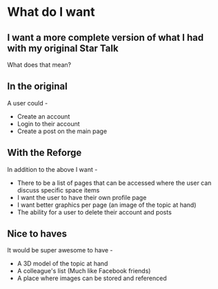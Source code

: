 # What do I want

## I want a more complete version of what I had with my original Star Talk

What does that mean?

## In the original

A user could -

- Create an account
- Login to their account
- Create a post on the main page

## With the Reforge

In addition to the above I want -

- There to be a list of pages that can be accessed where the user can discuss specific space items
- I want the user to have their own profile page
- I want better graphics per page (an image of the topic at hand)
- The ability for a user to delete their account and posts

## Nice to haves

It would be super awesome to have -

- A 3D model of the topic at hand
- A colleague's list (Much like Facebook friends)
- A place where images can be stored and referenced
